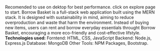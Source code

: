 Recomended to use on dektop for best performance.
click on explore page to start.
Borrow Basket is a full-stack web application built using the MERN stack.
It is designed with sustainability in mind, aiming to reduce overproduction and waste that harm the environment. Instead of buying new items, users can rent and borrow everyday essentials throught Borrow Basket, encouraging a more eco-friendly and cost-effective lifstyle.
**Technologies used:**
Forntend: HTML, CSS, JavaScript
Backend: Node.js, Express.js
Database: MongoDB
Other Tools: NPM Packages, Bootstrap.

